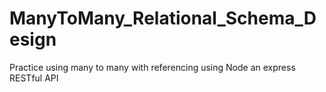 # ManyToMany_Relational_Schema_Design
Practice using many to many with referencing using Node an express RESTful API  
